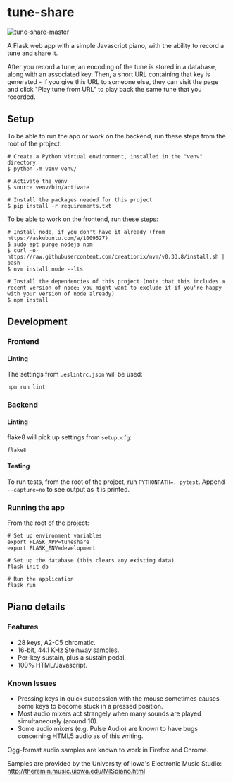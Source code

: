 # tune-share

[![tune-share-master](https://github.com/gjohnston9/tune-share/actions/workflows/build-master.yml/badge.svg?branch=master)](https://github.com/gjohnston9/tune-share/actions/workflows/build-master.yml)

A Flask web app with a simple Javascript piano, with the ability to record a tune and share it.

After you record a tune, an encoding of the tune is stored in a database, along with an associated key. Then, a short URL containing that key is generated - if you give this URL to someone else, they can visit the page and click "Play tune from URL" to play back the same tune that you recorded.

## Setup
To be able to run the app or work on the backend, run these steps from the root of the project:
```
# Create a Python virtual environment, installed in the "venv" directory
$ python -m venv venv/

# Activate the venv
$ source venv/bin/activate

# Install the packages needed for this project
$ pip install -r requirements.txt
```

To be able to work on the frontend, run these steps:
```
# Install node, if you don't have it already (from https://askubuntu.com/a/1009527)
$ sudo apt purge nodejs npm
$ curl -o- https://raw.githubusercontent.com/creationix/nvm/v0.33.8/install.sh | bash
$ nvm install node --lts

# Install the dependencies of this project (note that this includes a recent version of node; you might want to exclude it if you're happy with your version of node already)
$ npm install
```

## Development
### Frontend
#### Linting
The settings from `.eslintrc.json` will be used:
```
npm run lint
```

### Backend
#### Linting
flake8 will pick up settings from `setup.cfg`:
```
flake8
```
#### Testing
To run tests, from the root of the project, run `PYTHONPATH=. pytest`. Append `--capture=no` to see output as it is printed.


### Running the app
From the root of the project:
```
# Set up environment variables
export FLASK_APP=tuneshare
export FLASK_ENV=development

# Set up the database (this clears any existing data)
flask init-db

# Run the application
flask run
```

## Piano details
### Features
* 28 keys, A2-C5 chromatic.
* 16-bit, 44.1 KHz Steinway samples.
* Per-key sustain, plus a sustain pedal.
* 100% HTML/Javascript.

### Known Issues
* Pressing keys in quick succession with the mouse sometimes causes some keys to become stuck in a pressed position.
* Most audio mixers act strangely when many sounds are played simultaneously (around 10).
* Some audio mixers (e.g. Pulse Audio) are known to have bugs concerning HTML5 audio as of this writing.

Ogg-format audio samples are known to work in Firefox and Chrome.

Samples are provided by the University of Iowa's Electronic Music Studio:
http://theremin.music.uiowa.edu/MISpiano.html

